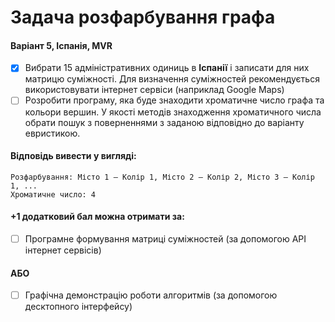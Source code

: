# Задача розфарбування графа

#### Варіант 5, Іспанія, MVR
- [x] Вибрати 15 адміністративних одиниць в **Іспанії** і записати для них матрицю суміжності. Для визначення суміжностей рекомендується використовувати інтернет сервіси (наприклад Google Maps)
- [ ] Розробити програму, яка буде знаходити хроматичне число графа та кольори вершин. У якості методів знаходження хроматичного числа обрати пошук з поверненнями з заданою відповідно до варіанту евристикою.

#### Відповідь вивести у вигляді:
```
Розфарбування: Місто 1 – Колір 1, Місто 2 – Колір 2, Місто 3 – Колір 1, ...
Хроматичне число: 4
```
#### +1 додатковий бал можна отримати за:
- [ ] Програмне формування матриці суміжностей (за допомогою API інтернет сервісів)
#### **АБО**
- [ ] Графічна демонстрацію роботи алгоритмів (за допомогою десктопного інтерфейсу)